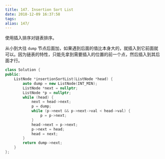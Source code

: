 ```yaml
---
title: 147. Insertion Sort List
date: 2018-12-09 16:37:58
tags:
alias: 147/
---
```


使用插入排序对链表排序。

<!--more-->

从小到大往 `dump` 节点后面加，如果遇到后面的值比本身大的，就插入到它前面就可以。因为链表的特性，只能先拿到需要插入的位置的前一个点，然后插入到其后面才行。

```cpp
class Solution {
public:
    ListNode *insertionSortList(ListNode *head) {
        auto dump = new ListNode(INT_MIN);
        ListNode *next = nullptr;
        ListNode *p = nullptr;
        while (head) {
            next = head->next;
            p = dump;
            while (p->next && p->next->val < head->val) {
                p = p->next;
            }
            head->next = p->next;
            p->next = head;
            head = next;
        }
        return dump->next;
    }
};
```

